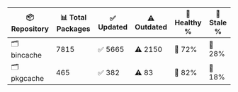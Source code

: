 | 📦 Repository | 📊 Total Packages | ✅ Updated | ⚠️ Outdated | 💚 Healthy % | 🔴 Stale % |
|---------------|-------------------|------------|-------------|-------------|------------|
| 🗂️ bincache | 7815 | ✅ 5665 | ⚠️ 2150 | 💚 72% | 🔴 28% |
| 🗂️ pkgcache | 465 | ✅ 382 | ⚠️ 83 | 💚 82% | 🔴 18% |

